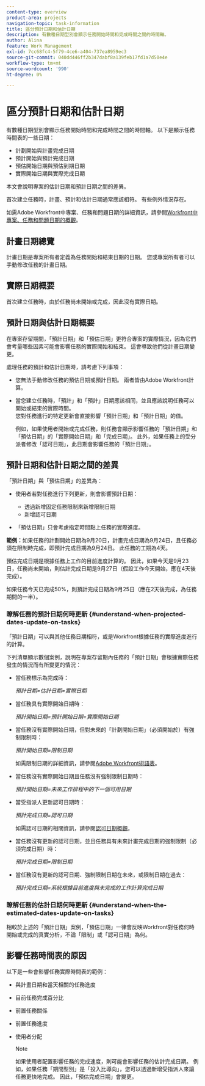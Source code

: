 ```yaml
---
content-type: overview
product-area: projects
navigation-topic: task-information
title: 區分預計日期和估計日期
description: 有數種日期型別會顯示任務開始時間和完成時間之間的時間軸。
author: Alina
feature: Work Management
exl-id: 7cc68fc4-5f79-4ce6-a404-737ea8959ec3
source-git-commit: 040dd446ff2b347dabf8a139feb17fd1a7d50e4e
workflow-type: tm+mt
source-wordcount: '990'
ht-degree: 0%

---
```


# 區分預計日期和估計日期

有數種日期型別會顯示任務開始時間和完成時間之間的時間軸。 以下是顯示任務時間表的一些日期：

* 計劃開始與計畫完成日期
* 預計開始與預計完成日期
* 預估開始日期與預估到期日期
* 實際開始日期與實際完成日期

本文會說明專案的估計日期和預計日期之間的差異。

首次建立任務時，計畫、預計和估計日期通常應該相符。 有些例外情況存在。 

如需Adobe Workfront中專案、任務和問題日期的詳細資訊，請參閱[Workfront中專案、任務和問題日期的概觀](../../../workfront-basics/navigate-workfront/workfront-navigation/definitions-pti-dates.md)。

## 計畫日期總覽

計畫日期是專案所有者定義為任務開始和結束日期的日期。 您或專案所有者可以手動修改任務的計畫日期。

## 實際日期概要

首次建立任務時，由於任務尚未開始或完成，因此沒有實際日期。

## 預計日期與估計日期概要

在專案存留期間，「預計日期」和「預估日期」更符合專案的實際情況，因為它們會考量哪些因素可能會影響任務的實際開始和結束。 這會導致他們從計畫日期變更。

處理任務的預計和估計日期時，請考慮下列事項：

* 您無法手動修改任務的預估日期或預計日期。 兩者皆由Adobe Workfront計算。
* 當您建立任務時，「預計」和「預計」日期應該相同，並且應該說明任務可以開始或結束的實際時間。\
  您對任務進行的特定更新會直接影響「預計日期」和「預計日期」的值。 

  例如，如果使用者開始或完成任務，則任務會顯示影響任務的「預計日期」和「預估日期」的「實際開始日期」和「完成日期」。 此外，如果任務上的受分派者修改「認可日期」，此日期會影響任務的「預計日期」。

## 預計日期和估計日期之間的差異

「預計日期」與「預估日期」的差異為：

* 使用者若對任務進行下列更新，則會影響預計日期：

   * 透過新增固定任務限制來新增限制日期
   * 新增認可日期

* 「預估日期」只會考慮指定時間點上任務的實際進度。

**範例：**&#x200B;如果任務的計劃開始日期為9月20日，計畫完成日期為9月24日，且任務必須在限制時完成，即預計完成日期為9月24日。 此任務的工期為4天。

預估完成日期是根據任務上工作的目前進度計算的。 因此，如果今天是9月23日，任務尚未開始，則估計完成日期是9月27日（假設工作今天開始，應在4天後完成）。

如果任務今天已完成50%，則預計完成日期為9月25日（應在2天後完成，為任務期間的一半）。


### 瞭解任務的預計日期何時更新 {#understand-when-projected-dates-update-on-tasks}

「預計日期」可以與其他任務日期相符，或是Workfront根據任務的實際進度進行的計算。

下列清單顯示數個案例，說明在專案存留期內任務的「預計日期」會根據實際任務發生的情況而有所變更的情況：

* 當任務標示為完成時：

  *預計日期=估計日期=實際日期*

* 當任務具有實際開始日期時：

  *預計開始日期=預計開始日期=實際開始日期*

* 當任務沒有實際開始日期，但對未來的「計劃開始日期」（必須開始於）有強制限制時：

  *預計開始日期=限制日期*

  如需限制日期的詳細資訊，請參閱[Adobe Workfront術語表](../../../workfront-basics/navigate-workfront/workfront-navigation/workfront-terminology-glossary.md)。

* 當任務沒有實際開始日期且任務沒有強制限制日期時：

  *預計開始日期=未來工作排程中的下一個可用日期*

* 當受指派人更新認可日期時：

  *預計完成日期=認可日期*

  如需認可日期的相關資訊，請參閱[認可日期概觀](../../../manage-work/projects/updating-work-in-a-project/overview-of-commit-dates.md)。

* 當任務沒有更新的認可日期，並且任務具有未來計畫完成日期的強制限制（必須完成日期）時：

  *預計完成日期=限制日期*

* 當任務沒有更新的認可日期、強制限制日期在未來，或限制日期在過去：

  *預計完成日期=系統根據目前進度與未完成的工作計算完成日期*

### 瞭解任務的估計日期何時更新 {#understand-when-the-estimated-dates-update-on-tasks}

相較於上述的「預計日期」案例，「預估日期」一律會反映Workfront對任務何時開始或完成的真實分析，不論「限制」或「認可日期」為何。

## 影響任務時間表的原因

以下是一些會影響任務實際時間表的範例： 

* 與計畫日期和當天相關的任務進度
* 目前任務完成百分比
* 前置任務關係
* 前置任務進度
* 使用者分配

  >[!NOTE]
  >
  >如果使用者配置影響任務的完成速度，則可能會影響任務的估計完成日期。 例如，如果任務「期間型別」是「投入比導向」，您可以透過新增受指派人來讓任務更快地完成。 因此，「預估完成日期」會變更。
